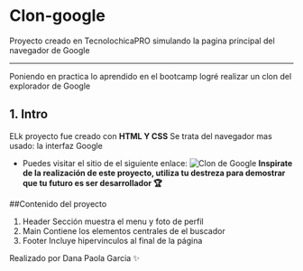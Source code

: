 # Clon-google
Proyecto creado en TecnolochicaPRO simulando la pagina principal del navegador de Google
***
Poniendo en practica lo aprendido en el bootcamp logré realizar un clon del explorador de Google
## 1. Intro
ELk proyecto fue creado con **HTML Y CSS** Se trata del navegador mas usado: la interfaz Google
* Puedes visitar el sitio de el siguiente enlace: 
![Clon de Google](https://static.platzi.com/media/user_upload/captura_clon-82de2137-8ca3-452d-a7d5-3c7a395703c4.jpg)
**Inspirate de la realización de este proyecto, utiliza tu destreza para demostrar que tu futuro es ser desarrollador  🏆**

##Contenido del proyecto
1. Header 
Sección muestra el menu y foto de perfil
2. Main
Contiene los elementos centrales de el buscador
3. Footer
Incluye hipervinculos al final de la página

Realizado por Dana Paola Garcia ✨
